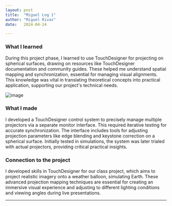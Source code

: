 ```yaml
---
layout: post
title:  "Miguel Log 1"
author: "Miguel Rivas"
date:   2024-04-24

---
```


### What I learned
During this project phase, I learned to use TouchDesigner for projecting on spherical surfaces, drawing on resources like TouchDesigner documentation and community guides. These helped me understand spatial mapping and synchronization, essential for managing visual alignments. This knowledge was vital in translating theoretical concepts into practical application, supporting our project's technical needs.

![image](/engr352/assets/img/mig/touchDesignerImg.png)

### What I made
I developed a TouchDesigner control system to precisely manage multiple projectors via a separate monitor interface. This required iterative testing for accurate synchronization. The interface includes tools for adjusting projection parameters like edge blending and keystone correction on a spherical surface. Initially tested in simulations, the system was later trialed with actual projectors, providing critical practical insights.

### Connection to the project
I developed skills in TouchDesigner for our class project, which aims to project realistic imagery onto a weather balloon, simulating Earth. These advanced projection mapping techniques are essential for creating an immersive visual experience and adjusting to different lighting conditions and viewing angles during live presentations.

---